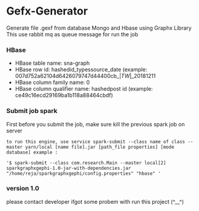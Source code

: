 # Gefx-Generator
Generate file .gexf from database Mongo and Hbase using Graphx Library
This use rabbit mq as queue message for run the job

### HBase
  * HBase table name: sna-graph
  * HBase row id: hashedid_typessource_date (example: 007d752a62104d6426079747d44400cb_|_TW_|_20181211
  * HBase column family name: 0
  * HBase column qualifier name: hashedpost id (example: ce49c16ecd29169ba1b118a88464cbdf)

### Submit job spark #
First before you submit the job, make sure kill the previous spark job on server

	to run this engine, use service spark-submit --class name of class --master yarn/local [name file].jar [path_file properties] [mode database] example :

    '$ spark-submit --class com.research.Main --master local[2] sparkgraphxgephi-1.0-jar-with-dependencies.jar "/home/reja/sparkgraphxgephi/config.properties" "hbase" '

### version 1.0
please contact developer ifgot some probem with run this project (^__^)